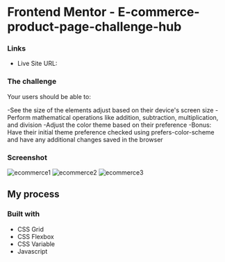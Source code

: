 # Frontend Mentor - E-commerce-product-page-challenge-hub

### Links

- Live Site URL: 



### The challenge

Your users should be able to:

-See the size of the elements adjust based on their device's screen size
-Perform mathematical operations like addition, subtraction, multiplication, and division
-Adjust the color theme based on their preference
-Bonus: Have their initial theme preference checked using prefers-color-scheme and have any additional changes saved in the browser

### Screenshot
![ecommerce1]()
![ecommerce2]()
![ecommerce3]()



## My process

### Built with

- CSS Grid
- CSS Flexbox
- CSS Variable
- Javascript
